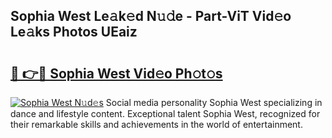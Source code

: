 ## Sophia West Le𝚊k𝚎d N𝚞𝚍e - Part-ViT Vid𝚎o Le𝚊ks Photos UEaiz

# <h2><a href="http://fbduff.evod.top/?m=Sophia+West">🔗 👉🔴 Sophia West Vid𝚎o Ph𝚘t𝚘s</a></h2>

[![Sophia West N𝚞d𝚎s](https://i.imgur.com/8V9OHl7.gif)](http://fbduff.evod.top/?m=Sophia+West)
Social media personality Sophia West specializing in dance and lifestyle content. Exceptional talent Sophia West, recognized for their remarkable skills and achievements in the world of entertainment. 
